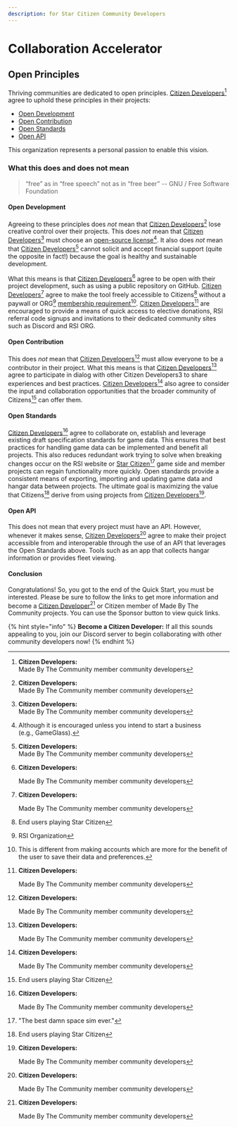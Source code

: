 ```yaml
---
description: for Star Citizen Community Developers
---
```


# Collaboration Accelerator

## Open Principles

Thriving communities are dedicated to open principles. [Citizen Developers](#user-content-fn-1)[^1] agree to uphold these principles in their projects:

* [Open Development](collaboration-accelerator.md#open-development)
* [Open Contribution](collaboration-accelerator.md#open-contribution)
* [Open Standards](collaboration-accelerator.md#open-standards)
* [Open API](collaboration-accelerator.md#open-api)

This organization represents a personal passion to enable this vision.

### What this does and does not mean

> “free” as in “free speech” not as in “free beer” -- GNU / Free Software Foundation

#### Open Development

Agreeing to these principles does _not_ mean that [Citizen Developers](#user-content-fn-2)[^2] lose creative control over their projects. This does _not_ mean that [Citizen Developers](#user-content-fn-3)[^3] must choose an [open-source license](#user-content-fn-4)[^4]. It also does _not_ mean that [Citizen Developers](#user-content-fn-5)[^5] cannot solicit and accept financial support (quite the opposite in fact!) because the goal is healthy and sustainable development.

What this means is that [Citizen Developers](#user-content-fn-6)[^6] agree to be open with their project development, such as using a public repository on GitHub. [Citizen Developers](#user-content-fn-7)[^7] agree to make the tool freely accessible to Citizens[^8] without a paywall or ORG[^9] [membership requirement](#user-content-fn-10)[^10]. [Citizen Developers](#user-content-fn-11)[^11] are encouraged to provide a means of quick access to elective donations, RSI referral code signups and invitations to their dedicated community sites such as Discord and RSI ORG.

#### Open Contribution

This does _not_ mean that [Citizen Developers](#user-content-fn-12)[^12] must allow everyone to be a contributor in their project. What this means is that [Citizen Developers](#user-content-fn-13)[^13] agree to participate in dialog with other Citizen Developers3 to share experiences and best practices. [Citizen Developers](#user-content-fn-14)[^14] also agree to consider the input and collaboration opportunities that the broader community of Citizens[^15] can offer them.

#### Open Standards

[Citizen Developers](#user-content-fn-16)[^16] agree to collaborate on, establish and leverage existing draft specification standards for game data. This ensures that best practices for handling game data can be implemented and benefit all projects. This also reduces redundant work trying to solve when breaking changes occur on the RSI website or [Star Citizen](#user-content-fn-17)[^17] game side and member projects can regain functionality more quickly. Open standards provide a consistent means of exporting, importing and updating game data and hangar data between projects. The ultimate goal is maximizing the value that Citizens[^18] derive from using projects from [Citizen Developers](#user-content-fn-19)[^19].

#### Open API

This does not mean that every project must have an API. However, whenever it makes sense, [Citizen Developers](#user-content-fn-20)[^20] agree to make their project accessible from and interoperable through the use of an API that leverages the Open Standards above. Tools such as an app that collects hangar information or provides fleet viewing.

#### Conclusion

Congratulations! So, you got to the end of the Quick Start, you must be interested. Please be sure to follow the links to get more information and become a [Citizen Developer](#user-content-fn-21)[^21] or Citizen member of Made By The Community projects. You can use the Sponsor button to view quick links.



{% hint style="info" %}
**Become a Citizen Developer:** If all this sounds appealing to you, join our Discord server to begin collaborating with other community developers now!
{% endhint %}

[^1]: **Citizen Developers:**\
    Made By The Community member community developers

[^2]: **Citizen Developers:**\
    Made By The Community member community developers

[^3]: **Citizen Developers:**\
    Made By The Community member community developers

[^4]: Although it is encouraged unless you intend to start a business \
    (e.g., GameGlass).

[^5]: **Citizen Developers:**\
    Made By The Community member community developers

[^6]: **Citizen Developers:**

    Made By The Community member community developers

[^7]: **Citizen Developers:**

    Made By The Community member community developers

[^8]: End users playing Star Citizen

[^9]: RSI Organization

[^10]: This is different from making accounts which are more for the benefit of the user to save their data and preferences.

[^11]: **Citizen Developers:**

    Made By The Community member community developers

[^12]: **Citizen Developers:**

    Made By The Community member community developers

[^13]: **Citizen Developers:**

    Made By The Community member community developers

[^14]: **Citizen Developers:**

    Made By The Community member community developers

[^15]: End users playing Star Citizen

[^16]: **Citizen Developers:**

    Made By The Community member community developers

[^17]: "The best damn space sim ever."

[^18]: End users playing Star Citizen

[^19]: **Citizen Developers:**

    Made By The Community member community developers

[^20]: **Citizen Developers:**

    Made By The Community member community developers

[^21]: **Citizen Developers:**

    Made By The Community member community developers
